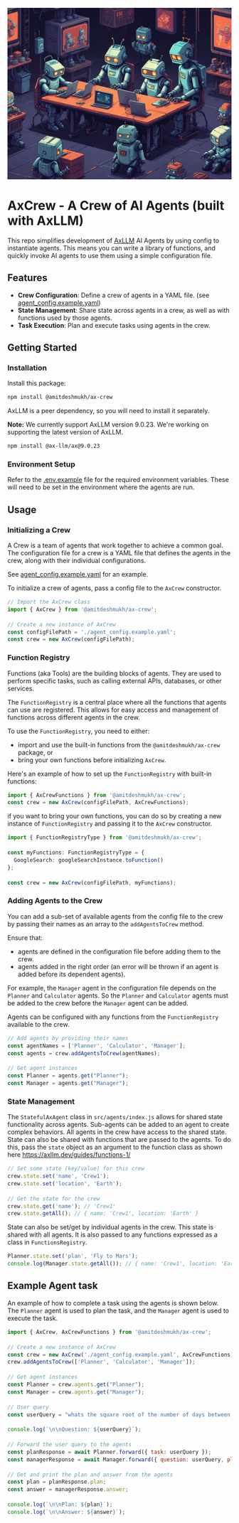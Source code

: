 ![image](axcrew.png)

# AxCrew - A Crew of AI Agents (built with AxLLM)

This repo simplifies development of [AxLLM](https://axllm.dev) AI Agents by using config to instantiate agents. This means you can write a library of functions, and quickly invoke AI agents to use them using a simple configuration file.

## Features
- **Crew Configuration**: Define a crew of agents in a YAML file. (see [agent_config.example.yaml](agent_config.example.yaml))
- **State Management**: Share state across agents in a crew, as well as with functions used by those agents.
- **Task Execution**: Plan and execute tasks using agents in the crew.

## Getting Started

### Installation
Install this package:
```bash
npm install @amitdeshmukh/ax-crew
```
AxLLM is a peer dependency, so you will need to install it separately.

**Note:** We currently support AxLLM version 9.0.23. We're working on supporting the latest version of AxLLM.
```bash
npm install @ax-llm/ax@9.0.23
```

### Environment Setup
Refer to the [.env.example](.env.example) file for the required environment variables. These will need to be set in the environment where the agents are run.

## Usage

### Initializing a Crew
A Crew is a team of agents that work together to achieve a common goal. The configuration file for a crew is a YAML file that defines the agents in the crew, along with their individual configurations.

See [agent_config.example.yaml](agent_config.example.yaml) for an example.

To initialize a crew of agents, pass a config file to the `AxCrew` constructor.

```javascript
// Import the AxCrew class
import { AxCrew } from '@amitdeshmukh/ax-crew';

// Create a new instance of AxCrew
const configFilePath = './agent_config.example.yaml';
const crew = new AxCrew(configFilePath);
```

### Function Registry
Functions (aka Tools) are the building blocks of agents. They are used to perform specific tasks, such as calling external APIs, databases, or other services.

The `FunctionRegistry` is a central place where all the functions that agents can use are registered. This allows for easy access and management of functions across different agents in the crew.

To use the `FunctionRegistry`, you need to either:
- import and use the built-in functions from the `@amitdeshmukh/ax-crew` package, or
- bring your own functions before initializing `AxCrew`. 

Here's an example of how to set up the `FunctionRegistry` with built-in functions:

```javascript
import { AxCrewFunctions } from '@amitdeshmukh/ax-crew';
const crew = new AxCrew(configFilePath, AxCrewFunctions);
```

if you want to bring your own functions, you can do so by creating a new instance of `FunctionRegistry` and passing it to the `AxCrew` constructor.

```typescript
import { FunctionRegistryType } from '@amitdeshmukh/ax-crew';

const myFunctions: FunctionRegistryType = {
  GoogleSearch: googleSearchInstance.toFunction()
};

const crew = new AxCrew(configFilePath, myFunctions);
```

### Adding Agents to the Crew
You can add a sub-set of available agents from the config file to the crew by passing their names as an array to the `addAgentsToCrew` method.

Ensure that:
  - agents are defined in the configuration file before adding them to the crew. 
  - agents added in the right order (an error will be thrown if an agent is added before its dependent agents).

For example, the `Manager` agent in the configuration file depends on the `Planner` and `Calculator` agents. So the `Planner` and `Calculator` agents must be added to the crew before the `Manager` agent can be added.

Agents can be configured with any functions from the `FunctionRegistry` available to the crew.

```javascript
// Add agents by providing their names
const agentNames = ['Planner', 'Calculator', 'Manager'];
const agents = crew.addAgentsToCrew(agentNames);

// Get agent instances
const Planner = agents.get("Planner");
const Manager = agents.get("Manager");
```

### State Management

The `StatefulAxAgent` class in `src/agents/index.js` allows for shared state functionality across agents. Sub-agents can be added to an agent to create complex behaviors. All agents in the crew have access to the shared state. State can also be shared with functions that are passed to the agents. To do this, pass the `state` object as an argument to the function class as shown here https://axllm.dev/guides/functions-1/


```javascript
// Set some state (key/value) for this crew
crew.state.set('name', 'Crew1');
crew.state.set('location', 'Earth');

// Get the state for the crew
crew.state.get('name'); // 'Crew1'
crew.state.getAll(); // { name: 'Crew1', location: 'Earth' }
``` 

State can also be set/get by individual agents in the crew. This state is shared with all agents. It is also passed to any functions expressed as a class in `FunctionsRegistry`.

```javascript
Planner.state.set('plan', 'Fly to Mars'); 
console.log(Manager.state.getAll()); // { name: 'Crew1', location: 'Earth', plan: 'Fly to Mars' }
```

## Example Agent task

An example of how to complete a task using the agents is shown below. The `Planner` agent is used to plan the task, and the `Manager` agent is used to execute the task.

```javascript
import { AxCrew, AxCrewFunctions } from '@amitdeshmukh/ax-crew';

// Create a new instance of AxCrew
const crew = new AxCrew('./agent_config.example.yaml', AxCrewFunctions);
crew.addAgentsToCrew(['Planner', 'Calculator', 'Manager']);

// Get agent instances
const Planner = crew.agents.get("Planner");
const Manager = crew.agents.get("Manager");

// User query
const userQuery = "whats the square root of the number of days between now and Christmas";

console.log(`\n\nQuestion: ${userQuery}`);

// Forward the user query to the agents
const planResponse = await Planner.forward({ task: userQuery });
const managerResponse = await Manager.forward({ question: userQuery, plan: planResponse.plan });

// Get and print the plan and answer from the agents
const plan = planResponse.plan;
const answer = managerResponse.answer;

console.log(`\n\nPlan: ${plan}`);
console.log(`\n\nAnswer: ${answer}`);
```
